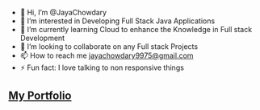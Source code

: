 - 👋 Hi, I’m @JayaChowdary
- 👀 I’m interested in Developing Full Stack Java Applications
- 🌱 I’m currently learning Cloud to enhance the Knowledge in Full stack Development
- 💞️ I’m looking to collaborate on any Full stack Projects
- 📫 How to reach me jayachowdary9975@gmail.com
- ⚡ Fun fact: I love talking to non responsive things

## [My Portfolio](https://jayachowdary.github.io/JayaChowdary/html/index.html)
<!---
JayaChowdary/JayaChowdary is a ✨ special ✨ repository because its `README.md` (this file) appears on your GitHub profile.
You can click the Preview link to take a look at your changes.
--->
